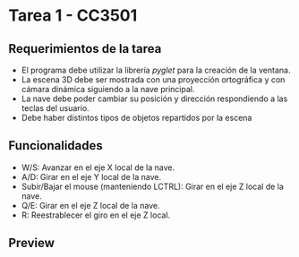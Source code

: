# Tarea 1 - CC3501

## Requerimientos de la tarea
- El programa debe utilizar la librería *pyglet* para la creación de la ventana.
- La escena 3D debe ser mostrada con una proyección ortográfica y con cámara dinámica siguiendo a la nave principal.
- La nave debe poder cambiar su posición y dirección respondiendo a las teclas del usuario. 
- Debe haber distintos tipos de objetos repartidos por la escena

## Funcionalidades
- W/S: Avanzar en el eje X local de la nave.
- A/D: Girar en el eje Y local de la nave.
- Subir/Bajar el mouse (manteniendo LCTRL): Girar en el eje Z local de la nave.
- Q/E: Girar en el eje Z local de la nave.
- R: Reestrablecer el giro en el eje Z local.

## Preview
